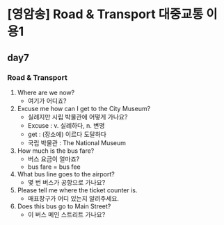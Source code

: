 # [영암송] Road & Transport 대중교통 이용1
## day7

### Road & Transport

1. Where are we now?
	- 여기가 어디죠? 
2. Excuse me how can I get to the City Museum?
	- 실례지만 시립 박물관에 어떻게 가나요? 
	- Excuse : v. 실례하다, n. 변명
	- get : (장소에) 이르다 도달하다 
	- 국립 박물관 : The National  Museum
3. How much is the bus fare?
	- 버스 요금이 얼마죠? 
	- bus fare = bus fee
4. What bus line goes to the airport?
	- 몇 번 버스가 공항으로 가나요? 
5. Please tell me where the ticket counter is.
	- 매표창구가 어디 있는지 알려주세요. 
6. Does this bus go to Main Street?
	- 이 버스 메인 스트리트 가나요? 
